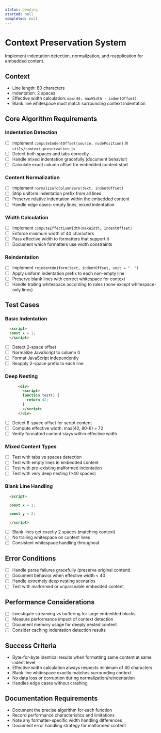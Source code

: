 ```yaml
---
status: pending
started: null
completed: null
---
```


# Context Preservation System

Implement indentation detection, normalization, and reapplication for embedded content.

## Context
- Line length: 80 characters
- Indentation: 2 spaces
- Effective width calculation: `max(40, maxWidth - indentOffset)`
- Blank line whitespace must match surrounding context indentation

## Core Algorithm Requirements

### Indentation Detection
- [ ] Implement `computeIndentOffset(source, nodePosition)` in `utils/context-preservation.js`
- [ ] Detect both spaces and tabs correctly
- [ ] Handle mixed indentation gracefully (document behavior)
- [ ] Calculate exact column offset for embedded content start

### Content Normalization  
- [ ] Implement `normalizeToColumnZero(text, indentOffset)`
- [ ] Strip uniform indentation prefix from all lines
- [ ] Preserve relative indentation within the embedded content
- [ ] Handle edge cases: empty lines, mixed indentation

### Width Calculation
- [ ] Implement `computeEffectiveWidth(maxWidth, indentOffset)`
- [ ] Enforce minimum width of 40 characters
- [ ] Pass effective width to formatters that support it
- [ ] Document which formatters use width constraints

### Reindentation
- [ ] Implement `reindentUniform(text, indentOffset, unit = "  ")`
- [ ] Apply uniform indentation prefix to each non-empty line
- [ ] Preserve blank lines with correct whitespace for context
- [ ] Handle trailing whitespace according to rules (none except whitespace-only lines)

## Test Cases

### Basic Indentation
```html
  <script>
  const x = 1;
  </script>
```
- [ ] Detect 2-space offset
- [ ] Normalize JavaScript to column 0
- [ ] Format JavaScript independently  
- [ ] Reapply 2-space prefix to each line

### Deep Nesting
```html
      <div>
        <script>
        function test() {
          return 42;
        }
        </script>
      </div>
```
- [ ] Detect 8-space offset for script content
- [ ] Compute effective width: max(40, 80-8) = 72
- [ ] Verify formatted content stays within effective width

### Mixed Content Types
- [ ] Test with tabs vs spaces detection
- [ ] Test with empty lines in embedded content
- [ ] Test with pre-existing malformed indentation
- [ ] Test with very deep nesting (>40 spaces)

### Blank Line Handling
```html
  <script>

  const x = 1;

  const y = 2;

  </script>
```
- [ ] Blank lines get exactly 2 spaces (matching context)
- [ ] No trailing whitespace on content lines
- [ ] Consistent whitespace handling throughout

## Error Conditions
- [ ] Handle parse failures gracefully (preserve original content)
- [ ] Document behavior when effective width < 40
- [ ] Handle extremely deep nesting scenarios
- [ ] Test with malformed or unparseable embedded content

## Performance Considerations  
- [ ] Investigate streaming vs buffering for large embedded blocks
- [ ] Measure performance impact of context detection
- [ ] Document memory usage for deeply nested content
- [ ] Consider caching indentation detection results

## Success Criteria
- Byte-for-byte identical results when formatting same content at same indent level
- Effective width calculation always respects minimum of 40 characters
- Blank line whitespace exactly matches surrounding context
- No data loss or corruption during normalization/reindentation
- Handles edge cases without crashing

## Documentation Requirements
- Document the precise algorithm for each function
- Record performance characteristics and limitations
- Note any formatter-specific width handling differences  
- Document error handling strategy for malformed content
